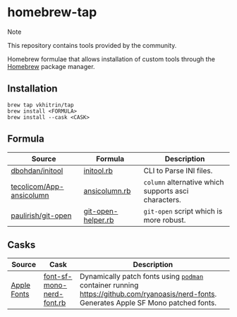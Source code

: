 # homebrew-tap

> [!NOTE]
> This repository contains tools provided by the community.

Homebrew formulae that allows installation of custom tools through the [Homebrew](https://brew.sh/) package manager.

## Installation

```
brew tap vkhitrin/tap
brew install <FORMULA>
brew install --cask <CASK>
```

## Formula

| Source                                                                  | Formula                                            | Description                                          |
| ----------------------------------------------------------------------- | -------------------------------------------------- | ---------------------------------------------------- |
| [dbohdan/initool](https://github.com/dbohdan/initool)                   | [initool.rb](./Formula/initool.rb)                 | CLI to Parse INI files.                              |
| [tecolicom/App-ansicolumn](https://github.com/tecolicom/App-ansicolumn) | [ansicolumn.rb](./Formula/ansicolumn.rb)           | `column` alternative which supports asci characters. |
| [paulirish/git-open](https://github.com/paulirish/git-open)             | [git-open-helper.rb](./Formula/git-open-helper.rb) | `git-open` script which is more robust.              |

## Casks

| Source                                            | Cask                                                           | Description                                                                                                                                                      |
| ------------------------------------------------- | -------------------------------------------------------------- | ---------------------------------------------------------------------------------------------------------------------------------------------------------------- |
| [Apple Fonts](https://developer.apple.com/fonts/) | [font-sf-mono-nerd-font.rb](./Casks/font-sf-mono-nerd-font.rb) | Dynamically patch fonts using [`podman`](https://podman.io/) container running <https://github.com/ryanoasis/nerd-fonts>. Generates Apple SF Mono patched fonts. |
